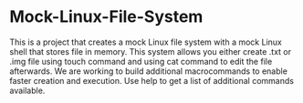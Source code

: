 # Mock-Linux-File-System
This is a project that creates a mock Linux file system with a mock Linux shell that stores file in memory.
This system allows you either create .txt or .img file using touch command and using cat command to edit the file afterwards.
We are working to build additional macrocommands to enable faster creation and execution.
Use help to get a list of additional commands available.
